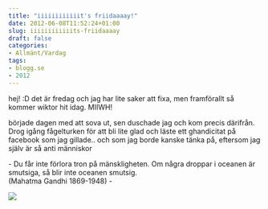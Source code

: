 ```yaml
---
title: "iiiiiiiiiiiit's friidaaaay!"
date: 2012-06-08T11:52:24+01:00
slug: iiiiiiiiiiiits-friidaaaay
draft: false
categories:
- Allmänt/Vardag
tags:
- blogg.se
- 2012
---
```

hej! :D det är fredag och jag har lite saker att fixa, men framförallt så kommer wiktor hit idag. MIIWH!  
  
började dagen med att sova ut, sen duschade jag och kom precis därifrån. Drog igång fågelturken för att bli lite glad och läste ett ghandicitat på facebook som jag gillade.. och som jag borde kanske tänka på, eftersom jag själv är så anti människor  
  

\- Du får inte förlora tron på mänskligheten. Om några droppar i oceanen är smutsiga, så blir inte oceanen smutsig.  
(Mahatma Gandhi 1869-1948) -  
  

![](/assets/images/blogg.se/mahatma_gandhi_world_record_205791280.jpg)